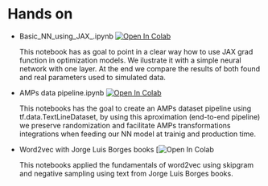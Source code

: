 # Hands on
* Basic_NN_using_JAX_.ipynb  [![Open In Colab](https://colab.research.google.com/assets/colab-badge.svg)](https://colab.research.google.com/drive/1Q2Bo6OSkGJr5gVAhI6zjgQ-KJO8xgPhG)

   This notebook has as goal to point in a clear way how to use JAX grad function in optimization models. We ilustrate it with a simple neural network with one layer. At the end we compare the results of both found and real parameters used to simulated data.
   
* AMPs data pipeline.ipynb [![Open In Colab](https://colab.research.google.com/assets/colab-badge.svg)](https://colab.research.google.com/drive/1ZYlnVmaA9Gs1DbSeO_r9-pKJE3Pf3_xS#scrollTo=BP4gHy15foOy)
   
   This notebooks has the goal to create an AMPs dataset pipeline using tf.data.TextLineDataset, by using this aproximation (end-to-end pipeline) we preserve randomization and facilitate AMPs transformations integrations when feeding our NN model at trainig and production time.
   
* Word2vec with Jorge Luis Borges books [![Open In Colab](https://colab.research.google.com/drive/1bQBaUdT_NQCzNMMmJ3OMjSvaAj4X9eDs?authuser=1#scrollTo=1mw1EsdKzRQZ)
   
   This notebooks applied the fundamentals of word2vec using skipgram and negative sampling using text from Jorge Luis Borges books.
